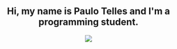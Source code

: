 <h2 align="center">Hi, my name is Paulo Telles and I'm a programming student.</h2>
 <p align="center">
  <a >
    <img src="https://skillicons.dev/icons?i=python,java,csharp" />
  </a>
</p>
